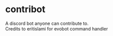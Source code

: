 # contribot
A discord bot anyone can contribute to.\
Credits to eritislami for evobot command handler
